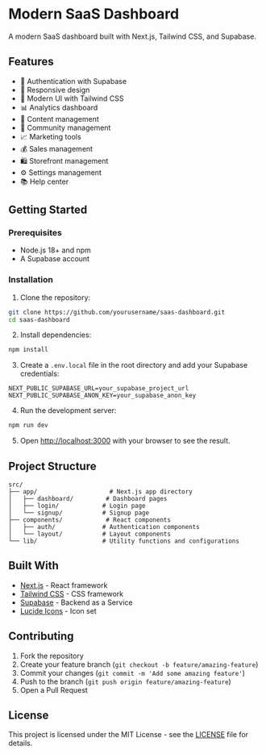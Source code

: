 # Modern SaaS Dashboard

A modern SaaS dashboard built with Next.js, Tailwind CSS, and Supabase.

## Features

- 🔐 Authentication with Supabase
- 📱 Responsive design
- 🎨 Modern UI with Tailwind CSS
- 📊 Analytics dashboard
- 📝 Content management
- 👥 Community management
- 📈 Marketing tools
- 💰 Sales management
- 🛍️ Storefront management
- ⚙️ Settings management
- 📚 Help center

## Getting Started

### Prerequisites

- Node.js 18+ and npm
- A Supabase account

### Installation

1. Clone the repository:
```bash
git clone https://github.com/yourusername/saas-dashboard.git
cd saas-dashboard
```

2. Install dependencies:
```bash
npm install
```

3. Create a `.env.local` file in the root directory and add your Supabase credentials:
```
NEXT_PUBLIC_SUPABASE_URL=your_supabase_project_url
NEXT_PUBLIC_SUPABASE_ANON_KEY=your_supabase_anon_key
```

4. Run the development server:
```bash
npm run dev
```

5. Open [http://localhost:3000](http://localhost:3000) with your browser to see the result.

## Project Structure

```
src/
├── app/                    # Next.js app directory
│   ├── dashboard/         # Dashboard pages
│   ├── login/            # Login page
│   └── signup/           # Signup page
├── components/            # React components
│   ├── auth/             # Authentication components
│   └── layout/           # Layout components
└── lib/                  # Utility functions and configurations
```

## Built With

- [Next.js](https://nextjs.org/) - React framework
- [Tailwind CSS](https://tailwindcss.com/) - CSS framework
- [Supabase](https://supabase.io/) - Backend as a Service
- [Lucide Icons](https://lucide.dev/) - Icon set

## Contributing

1. Fork the repository
2. Create your feature branch (`git checkout -b feature/amazing-feature`)
3. Commit your changes (`git commit -m 'Add some amazing feature'`)
4. Push to the branch (`git push origin feature/amazing-feature`)
5. Open a Pull Request

## License

This project is licensed under the MIT License - see the [LICENSE](LICENSE) file for details.
